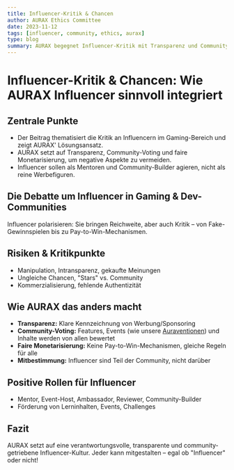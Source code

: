```yaml
---
title: Influencer-Kritik & Chancen
author: AURAX Ethics Committee
date: 2023-11-12
tags: [influencer, community, ethics, aurax]
type: blog
summary: AURAX begegnet Influencer-Kritik mit Transparenz und Community-Mitbestimmung. Erfahre, wie wir eine faire und positive Influencer-Kultur gestalten.
---
```

# Influencer-Kritik & Chancen: Wie AURAX Influencer sinnvoll integriert

## Zentrale Punkte
- Der Beitrag thematisiert die Kritik an Influencern im Gaming-Bereich und zeigt AURAX' Lösungsansatz.
- AURAX setzt auf Transparenz, Community-Voting und faire Monetarisierung, um negative Aspekte zu vermeiden.
- Influencer sollen als Mentoren und Community-Builder agieren, nicht als reine Werbefiguren.

## Die Debatte um Influencer in Gaming & Dev-Communities
Influencer polarisieren: Sie bringen Reichweite, aber auch Kritik – von Fake-Gewinnspielen bis zu Pay-to-Win-Mechanismen.

## Risiken & Kritikpunkte
- Manipulation, Intransparenz, gekaufte Meinungen
- Ungleiche Chancen, "Stars" vs. Community
- Kommerzialisierung, fehlende Authentizität

## Wie AURAX das anders macht
- **Transparenz:** Klare Kennzeichnung von Werbung/Sponsoring
- **Community-Voting:** Features, Events (wie unsere [Auraventionen](./blog_auraventionen.md)) und Inhalte werden von allen bewertet
- **Faire Monetarisierung:** Keine Pay-to-Win-Mechanismen, gleiche Regeln für alle
- **Mitbestimmung:** Influencer sind Teil der Community, nicht darüber

## Positive Rollen für Influencer
- Mentor, Event-Host, Ambassador, Reviewer, Community-Builder
- Förderung von Lerninhalten, Events, Challenges

## Fazit
AURAX setzt auf eine verantwortungsvolle, transparente und community-getriebene Influencer-Kultur. Jeder kann mitgestalten – egal ob "Influencer" oder nicht! 